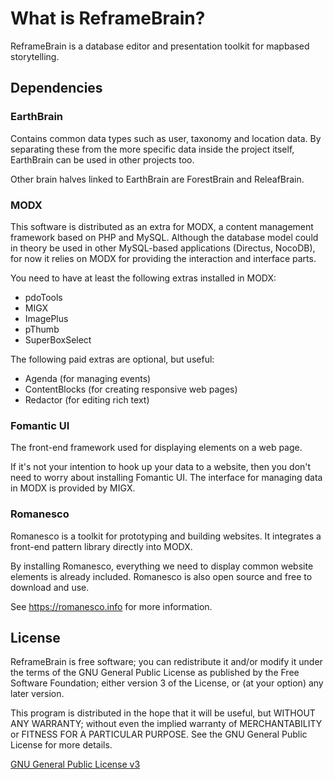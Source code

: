 # What is ReframeBrain?

ReframeBrain is a database editor and presentation toolkit for mapbased storytelling.

## Dependencies

### EarthBrain

Contains common data types such as user, taxonomy and location data. By separating these from the more specific data inside the project itself, EarthBrain can be used in other projects too.

Other brain halves linked to EarthBrain are ForestBrain and ReleafBrain.

### MODX

This software is distributed as an extra for MODX, a content management framework based on PHP and MySQL. Although the database model could in theory be used in other MySQL-based applications (Directus, NocoDB), for now it relies on MODX for providing the interaction and interface parts.

You need to have at least the following extras installed in MODX:

- pdoTools
- MIGX
- ImagePlus
- pThumb
- SuperBoxSelect

The following paid extras are optional, but useful:

- Agenda (for managing events)
- ContentBlocks (for creating responsive web pages)
- Redactor (for editing rich text)

### Fomantic UI

The front-end framework used for displaying elements on a web page.

If it's not your intention to hook up your data to a website, then you don't need to worry about installing Fomantic UI. The interface for managing data in MODX is provided by MIGX.

### Romanesco

Romanesco is a toolkit for prototyping and building websites. It integrates a front-end pattern library directly into MODX.

By installing Romanesco, everything we need to display common website elements is already included. Romanesco is also open source and free to download and use.

See https://romanesco.info for more information.

## License

ReframeBrain is free software; you can redistribute it and/or modify it under the terms of the GNU General Public License as published by the Free Software Foundation; either version 3 of the License, or (at your option) any later version.

This program is distributed in the hope that it will be useful, but WITHOUT ANY WARRANTY; without even the implied warranty of MERCHANTABILITY or FITNESS FOR A PARTICULAR PURPOSE. See the GNU General Public License for more details.

[GNU General Public License v3](https://gitlab.com/fractal-farming/reframebrain/blob/master/core/components/reframebrain/docs/license.md)